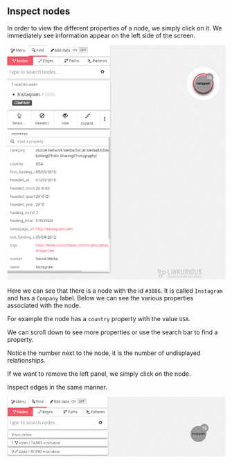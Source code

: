 ## Inspect nodes

In order to view the different properties of a node, we simply click on it. We immediately see information appear on the left side of the screen.

![](Properties.png)

Here we can see that there is a node with the id ```#3886```. It is called ```Instagram``` and has a ```Company``` label. Below we can see the various properties associated with the node.

For example the node has a ```country``` property with the value ```USA```.

We can scroll down to see more properties or use the search bar to find a property.

Notice the number next to the node, it is the number of undisplayed relationships.

If we want to remove the left panel, we simply click on the node.

Inspect edges in the same manner.


![](RawNode.png)